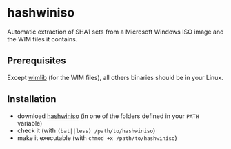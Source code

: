 # hashwiniso

Automatic extraction of SHA1 sets from a Microsoft Windows ISO image and the WIM files it contains.


## Prerequisites

Except [wimlib](https://github.com/ebiggers/wimlib) (for the WIM files), all others binaries should be in your Linux.


## Installation

- download [hashwiniso](https://raw.githubusercontent.com/patatetom/rds4xways/master/hashwiniso) (in one of the folders defined in your `PATH` variable) 
- check it (with `(bat||less) /path/to/hashwiniso`)
- make it executable (with `chmod +x /path/to/hashwiniso`)
